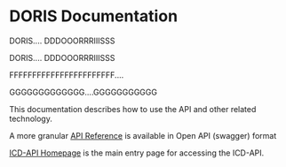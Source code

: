 ﻿# DORIS Documentation

DORIS.... DDDOOORRRIIISSS

DORIS.... DDDOOORRRIIISSS

FFFFFFFFFFFFFFFFFFFFFFF....

GGGGGGGGGGGGG....GGGGGGGGGGG

This documentation describes how to use the API and other related technology. 

A more granular [API Reference](https://id.who.int/swagger/index.html) is available in Open API (swagger) format

[ICD-API Homepage](../../) is the main entry page for accessing the ICD-API.

